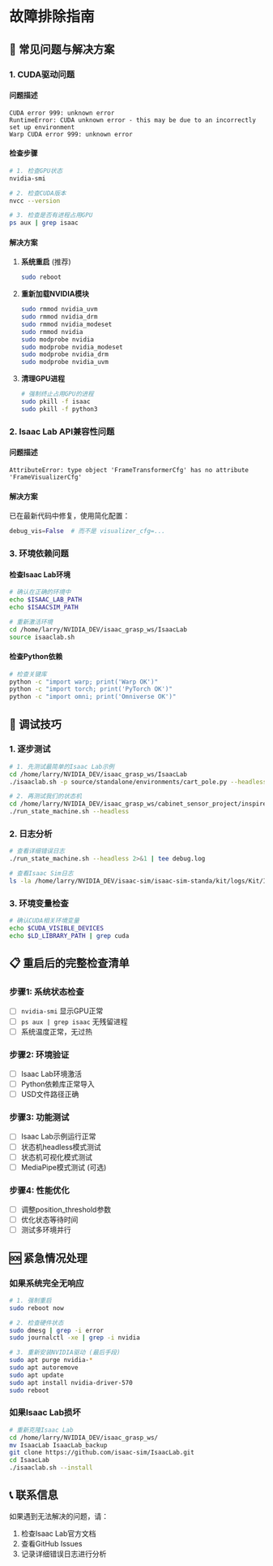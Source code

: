 # 故障排除指南

## 🚨 **常见问题与解决方案**

### 1. CUDA驱动问题

#### **问题描述**
```
CUDA error 999: unknown error
RuntimeError: CUDA unknown error - this may be due to an incorrectly set up environment
Warp CUDA error 999: unknown error
```

#### **检查步骤**
```bash
# 1. 检查GPU状态
nvidia-smi

# 2. 检查CUDA版本
nvcc --version

# 3. 检查是否有进程占用GPU
ps aux | grep isaac
```

#### **解决方案**
1. **系统重启** (推荐)
   ```bash
   sudo reboot
   ```

2. **重新加载NVIDIA模块**
   ```bash
   sudo rmmod nvidia_uvm
   sudo rmmod nvidia_drm  
   sudo rmmod nvidia_modeset
   sudo rmmod nvidia
   sudo modprobe nvidia
   sudo modprobe nvidia_modeset
   sudo modprobe nvidia_drm
   sudo modprobe nvidia_uvm
   ```

3. **清理GPU进程**
   ```bash
   # 强制终止占用GPU的进程
   sudo pkill -f isaac
   sudo pkill -f python3
   ```

### 2. Isaac Lab API兼容性问题

#### **问题描述**
```
AttributeError: type object 'FrameTransformerCfg' has no attribute 'FrameVisualizerCfg'
```

#### **解决方案**
已在最新代码中修复，使用简化配置：
```python
debug_vis=False  # 而不是 visualizer_cfg=...
```

### 3. 环境依赖问题

#### **检查Isaac Lab环境**
```bash
# 确认在正确的环境中
echo $ISAAC_LAB_PATH
echo $ISAACSIM_PATH

# 重新激活环境
cd /home/larry/NVIDIA_DEV/isaac_grasp_ws/IsaacLab
source isaaclab.sh
```

#### **检查Python依赖**
```bash
# 检查关键库
python -c "import warp; print('Warp OK')"
python -c "import torch; print('PyTorch OK')"
python -c "import omni; print('Omniverse OK')"
```

## 🔧 **调试技巧**

### 1. 逐步测试
```bash
# 1. 先测试最简单的Isaac Lab示例
cd /home/larry/NVIDIA_DEV/isaac_grasp_ws/IsaacLab
./isaaclab.sh -p source/standalone/environments/cart_pole.py --headless

# 2. 再测试我们的状态机
cd /home/larry/NVIDIA_DEV/isaac_grasp_ws/cabinet_sensor_project/inspire_hand_clone
./run_state_machine.sh --headless
```

### 2. 日志分析
```bash
# 查看详细错误日志
./run_state_machine.sh --headless 2>&1 | tee debug.log

# 查看Isaac Sim日志
ls -la /home/larry/NVIDIA_DEV/isaac-sim/isaac-sim-standa/kit/logs/Kit/Isaac-Sim/
```

### 3. 环境变量检查
```bash
# 确认CUDA相关环境变量
echo $CUDA_VISIBLE_DEVICES
echo $LD_LIBRARY_PATH | grep cuda
```

## 📋 **重启后的完整检查清单**

### 步骤1: 系统状态检查
- [ ] `nvidia-smi` 显示GPU正常
- [ ] `ps aux | grep isaac` 无残留进程
- [ ] 系统温度正常，无过热

### 步骤2: 环境验证
- [ ] Isaac Lab环境激活
- [ ] Python依赖库正常导入
- [ ] USD文件路径正确

### 步骤3: 功能测试
- [ ] Isaac Lab示例运行正常
- [ ] 状态机headless模式测试
- [ ] 状态机可视化模式测试
- [ ] MediaPipe模式测试 (可选)

### 步骤4: 性能优化
- [ ] 调整position_threshold参数
- [ ] 优化状态等待时间
- [ ] 测试多环境并行

## 🆘 **紧急情况处理**

### 如果系统完全无响应
```bash
# 1. 强制重启
sudo reboot now

# 2. 检查硬件状态
sudo dmesg | grep -i error
sudo journalctl -xe | grep -i nvidia

# 3. 重新安装NVIDIA驱动 (最后手段)
sudo apt purge nvidia-*
sudo apt autoremove
sudo apt update
sudo apt install nvidia-driver-570
sudo reboot
```

### 如果Isaac Lab损坏
```bash
# 重新克隆Isaac Lab
cd /home/larry/NVIDIA_DEV/isaac_grasp_ws/
mv IsaacLab IsaacLab_backup
git clone https://github.com/isaac-sim/IsaacLab.git
cd IsaacLab
./isaaclab.sh --install
```

## 📞 **联系信息**

如果遇到无法解决的问题，请：
1. 检查Isaac Lab官方文档
2. 查看GitHub Issues
3. 记录详细错误日志进行分析 